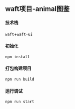 ## waft项目-animal图鉴

#### 技术栈

`waft`+`waft-ui`

#### 初始化

```
npm install
```

#### 打包构建项目

```
npm run build
```

#### 运行调试

```
npm run start
```